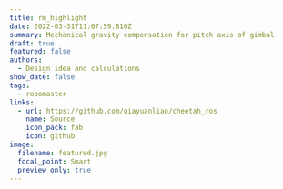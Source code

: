 ```yaml
---
title: rm_highlight
date: 2022-03-31T11:07:59.810Z
summary: Mechanical gravity compensation for pitch axis of gimbal
draft: true
featured: false
authors:
  - Design idea and calculations
show_date: false
tags:
  - robomaster
links:
  - url: https://github.com/qiayuanliao/cheetah_ros
    name: Source
    icon_pack: fab
    icon: github
image:
  filename: featured.jpg
  focal_point: Smart
  preview_only: true
---
```

